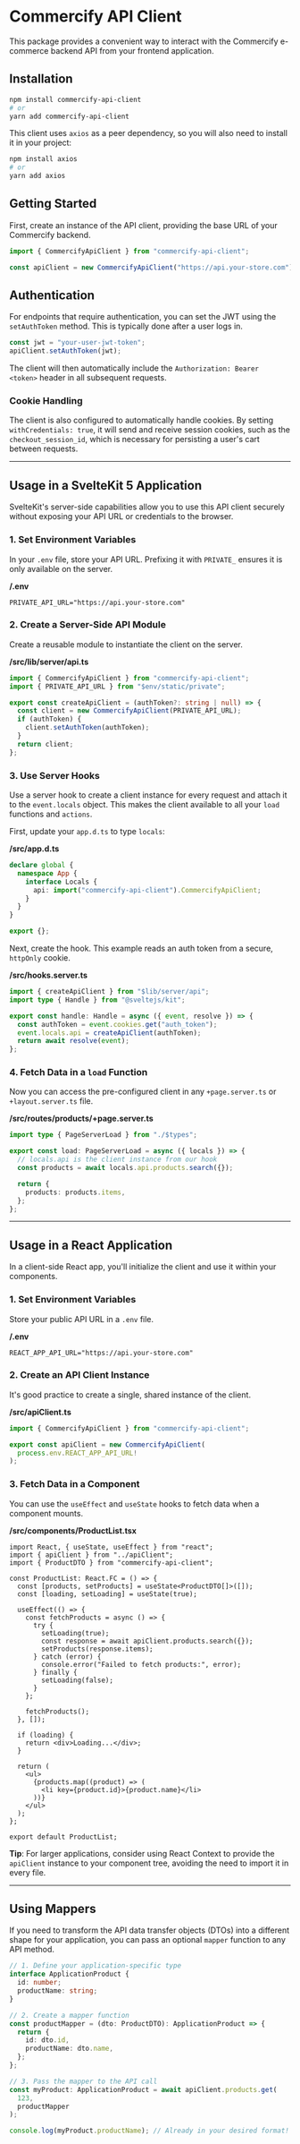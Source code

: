 # Commercify API Client

This package provides a convenient way to interact with the Commercify e-commerce backend API from your frontend application.

## Installation

```bash
npm install commercify-api-client
# or
yarn add commercify-api-client
```

This client uses `axios` as a peer dependency, so you will also need to install it in your project:

```bash
npm install axios
# or
yarn add axios
```

## Getting Started

First, create an instance of the API client, providing the base URL of your Commercify backend.

```typescript
import { CommercifyApiClient } from "commercify-api-client";

const apiClient = new CommercifyApiClient("https://api.your-store.com");
```

## Authentication

For endpoints that require authentication, you can set the JWT using the `setAuthToken` method. This is typically done after a user logs in.

```typescript
const jwt = "your-user-jwt-token";
apiClient.setAuthToken(jwt);
```

The client will then automatically include the `Authorization: Bearer <token>` header in all subsequent requests.

### Cookie Handling

The client is also configured to automatically handle cookies. By setting `withCredentials: true`, it will send and receive session cookies, such as the `checkout_session_id`, which is necessary for persisting a user's cart between requests.

---

## Usage in a SvelteKit 5 Application

SvelteKit's server-side capabilities allow you to use this API client securely without exposing your API URL or credentials to the browser.

### 1. Set Environment Variables

In your `.env` file, store your API URL. Prefixing it with `PRIVATE_` ensures it is only available on the server.

**/.env**

```env
PRIVATE_API_URL="https://api.your-store.com"
```

### 2. Create a Server-Side API Module

Create a reusable module to instantiate the client on the server.

**/src/lib/server/api.ts**

```typescript
import { CommercifyApiClient } from "commercify-api-client";
import { PRIVATE_API_URL } from "$env/static/private";

export const createApiClient = (authToken?: string | null) => {
  const client = new CommercifyApiClient(PRIVATE_API_URL);
  if (authToken) {
    client.setAuthToken(authToken);
  }
  return client;
};
```

### 3. Use Server Hooks

Use a server hook to create a client instance for every request and attach it to the `event.locals` object. This makes the client available to all your `load` functions and `actions`.

First, update your `app.d.ts` to type `locals`:

**/src/app.d.ts**

```typescript
declare global {
  namespace App {
    interface Locals {
      api: import("commercify-api-client").CommercifyApiClient;
    }
  }
}

export {};
```

Next, create the hook. This example reads an auth token from a secure, `httpOnly` cookie.

**/src/hooks.server.ts**

```typescript
import { createApiClient } from "$lib/server/api";
import type { Handle } from "@sveltejs/kit";

export const handle: Handle = async ({ event, resolve }) => {
  const authToken = event.cookies.get("auth_token");
  event.locals.api = createApiClient(authToken);
  return await resolve(event);
};
```

### 4. Fetch Data in a `load` Function

Now you can access the pre-configured client in any `+page.server.ts` or `+layout.server.ts` file.

**/src/routes/products/+page.server.ts**

```typescript
import type { PageServerLoad } from "./$types";

export const load: PageServerLoad = async ({ locals }) => {
  // locals.api is the client instance from our hook
  const products = await locals.api.products.search({});

  return {
    products: products.items,
  };
};
```

---

## Usage in a React Application

In a client-side React app, you'll initialize the client and use it within your components.

### 1. Set Environment Variables

Store your public API URL in a `.env` file.

**/.env**

```env
REACT_APP_API_URL="https://api.your-store.com"
```

### 2. Create an API Client Instance

It's good practice to create a single, shared instance of the client.

**/src/apiClient.ts**

```typescript
import { CommercifyApiClient } from "commercify-api-client";

export const apiClient = new CommercifyApiClient(
  process.env.REACT_APP_API_URL!
);
```

### 3. Fetch Data in a Component

You can use the `useEffect` and `useState` hooks to fetch data when a component mounts.

**/src/components/ProductList.tsx**

```tsx
import React, { useState, useEffect } from "react";
import { apiClient } from "../apiClient";
import { ProductDTO } from "commercify-api-client";

const ProductList: React.FC = () => {
  const [products, setProducts] = useState<ProductDTO[]>([]);
  const [loading, setLoading] = useState(true);

  useEffect(() => {
    const fetchProducts = async () => {
      try {
        setLoading(true);
        const response = await apiClient.products.search({});
        setProducts(response.items);
      } catch (error) {
        console.error("Failed to fetch products:", error);
      } finally {
        setLoading(false);
      }
    };

    fetchProducts();
  }, []);

  if (loading) {
    return <div>Loading...</div>;
  }

  return (
    <ul>
      {products.map((product) => (
        <li key={product.id}>{product.name}</li>
      ))}
    </ul>
  );
};

export default ProductList;
```

**Tip**: For larger applications, consider using React Context to provide the `apiClient` instance to your component tree, avoiding the need to import it in every file.

---

## Using Mappers

If you need to transform the API data transfer objects (DTOs) into a different shape for your application, you can pass an optional `mapper` function to any API method.

```typescript
// 1. Define your application-specific type
interface ApplicationProduct {
  id: number;
  productName: string;
}

// 2. Create a mapper function
const productMapper = (dto: ProductDTO): ApplicationProduct => {
  return {
    id: dto.id,
    productName: dto.name,
  };
};

// 3. Pass the mapper to the API call
const myProduct: ApplicationProduct = await apiClient.products.get(
  123,
  productMapper
);

console.log(myProduct.productName); // Already in your desired format!
```
